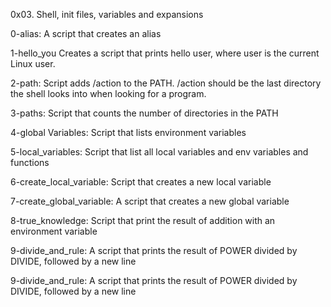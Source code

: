 0x03. Shell, init files, variables and expansions

0-alias: A script that creates an alias

1-hello_you Creates a script that prints hello user, where user is the current Linux user.

2-path: Script adds /action to the PATH. /action should be the last directory the shell looks into when looking for a program.

3-paths: Script that counts the number of directories in the PATH

4-global Variables: Script that lists environment variables

5-local_variables: Script that list all local variables and env variables and functions

6-create_local_variable: Script that creates a new local variable

7-create_global_variable: A script that creates a new global variable


8-true_knowledge: Script that print the result of addition with an environment variable





9-divide_and_rule: A script that prints the result of POWER divided by DIVIDE, followed by a new line

9-divide_and_rule: A script that prints the result of POWER divided by DIVIDE, followed by a new line

